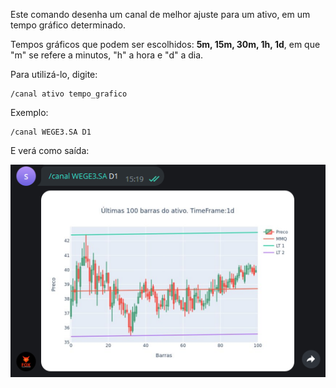 Este comando desenha um canal de melhor ajuste 
para um ativo, em um tempo gráfico determinado.

Tempos gráficos que podem ser escolhidos: **5m, 15m, 30m, 1h, 1d**, em 
que "m" se refere a minutos, "h" a hora e "d" a dia.

Para utilizá-lo, digite: 

```console
/canal ativo tempo_grafico
```

Exemplo: 

```console
/canal WEGE3.SA D1
```

E verá como saída: 

![](/img/canal.png)